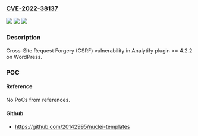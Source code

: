 ### [CVE-2022-38137](https://cve.mitre.org/cgi-bin/cvename.cgi?name=CVE-2022-38137)
![](https://img.shields.io/static/v1?label=Product&message=Analytify%20(WordPress%20plugin)&color=blue)
![](https://img.shields.io/static/v1?label=Version&message=%3C%3D%204.2.2%3C%3D%204.2.2%20&color=brighgreen)
![](https://img.shields.io/static/v1?label=Vulnerability&message=CWE-352%20Cross-Site%20Request%20Forgery%20(CSRF)&color=brighgreen)

### Description

Cross-Site Request Forgery (CSRF) vulnerability in Analytify plugin <= 4.2.2 on WordPress.

### POC

#### Reference
No PoCs from references.

#### Github
- https://github.com/20142995/nuclei-templates

